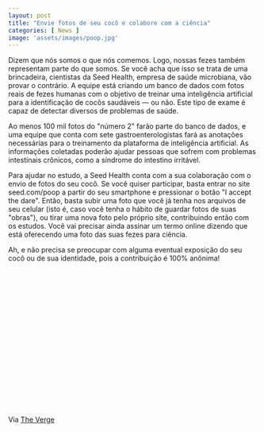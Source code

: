 ```yaml
---
layout: post
title: "Envie fotos de seu cocô e colabore com a ciência"
categories: [ News ]
image: 'assets/images/poop.jpg'
---
```


Dizem que nós somos o que nós comemos. Logo, nossas fezes também representam parte do que somos. Se você acha que isso se trata de uma brincadeira, cientistas da Seed Health, empresa de saúde microbiana, vão provar o contrário. A equipe está criando um banco de dados com fotos reais de fezes humanas com o objetivo de treinar uma inteligência artificial para a identificação de cocôs saudáveis — ou não. Este tipo de exame é capaz de detectar diversos de problemas de saúde.

<!-- RETANGULO LARGO -->
<script async src="https://pagead2.googlesyndication.com/pagead/js/adsbygoogle.js"></script>
<!-- Informat -->
<ins class="adsbygoogle"
style="display:block"
data-ad-client="ca-pub-2838251107855362"
data-ad-slot="2327980059"
data-ad-format="auto"
data-full-width-responsive="true"></ins>
<script>
(adsbygoogle = window.adsbygoogle || []).push({});
</script>

Ao menos 100 mil fotos do "número 2" farão parte do banco de dados, e uma equipe que conta com sete gastroenterologistas fará as anotações necessárias para o treinamento da plataforma de inteligência artificial. As informações coletadas poderão ajudar pessoas que sofrem com problemas intestinais crônicos, como a síndrome do intestino irritável.

<!-- RETANGULO LARGO 2 -->
<script async src="//pagead2.googlesyndication.com/pagead/js/adsbygoogle.js"></script>
<ins class="adsbygoogle"
style="display:block; text-align:center;"
data-ad-layout="in-article"
data-ad-format="fluid"
data-ad-client="ca-pub-2838251107855362"
data-ad-slot="8549252987"></ins>
<script>
(adsbygoogle = window.adsbygoogle || []).push({});
</script>

Para ajudar no estudo, a Seed Health conta com a sua colaboração com o envio de fotos do seu cocô. Se você quiser participar, basta entrar no site seed.com/poop a partir do seu smartphone e pressionar o botão "I accept the dare". Então, basta subir uma foto que você já tenha nos arquivos de seu celular (isto é, caso você tenha o hábito de guardar fotos de suas "obras"), ou tirar uma nova foto pelo próprio site, contribuindo então com os estudos. Você vai precisar ainda assinar um termo online dizendo que está oferecendo uma foto das suas fezes para ciência.

Ah, e não precisa se preocupar com alguma eventual exposição do seu cocô ou de sua identidade, pois a contribuição é 100% anônima!

<!-- QUADRADO -->
<script async src="//pagead2.googlesyndication.com/pagead/js/adsbygoogle.js"></script>
<ins class="adsbygoogle"
style="display:inline-block;width:336px;height:280px"
data-ad-client="ca-pub-2838251107855362"
data-ad-slot="5351066970"></ins>
<script>
(adsbygoogle = window.adsbygoogle || []).push({});
</script>

Via [The Verge](https://www.theverge.com/2019/10/29/20937108/poop-database-ai-training-photo-upload-first-mit)
